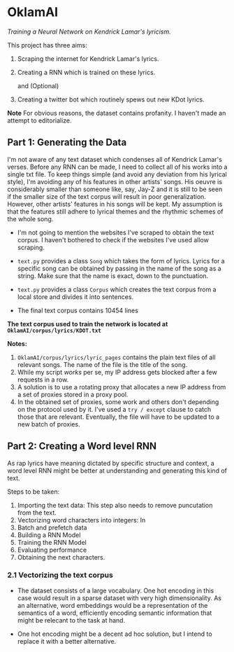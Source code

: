 # **OklamAI**
_Training a Neural Network on Kendrick Lamar's lyricism._

This project has three aims:

1. Scraping the internet for Kendrick Lamar's lyrics. 
2. Creating a RNN which is trained on these lyrics.

    and (Optional) 
3. Creating a twitter bot which routinely spews out new KDot lyrics.


**Note** For obvious reasons, the dataset contains profanity. I haven't made an attempt to editorialize. 


## **Part 1: Generating the Data**
I'm not aware of any text dataset which condenses all of Kendrick Lamar's verses. Before any RNN can be made, I need to collect all of his works into a single txt file. To keep things simple (and avoid any deviation from his lyrical style), I'm avoiding any of his features in other artists' songs. His oeuvre is considerably smaller than someone like, say, Jay-Z and it is still to be seen if the smaller size of the text corpus will result in poor  generalization. However, other artists' features in his songs will be kept. My assumption is that the features still adhere to lyrical themes and the rhythmic schemes of the whole song. 

* I'm not going to mention the websites I've scraped to obtain the text corpus. I haven't bothered to check if the websites I've used allow scraping.

* `text.py` provides a class `Song` which takes the form of lyrics. Lyrics for a specific song can be obtained by passing in the name of the song as a string. Make sure that the name is exact, down to the punctuation.
* `text.py` provides a class `Corpus` which creates the text corpus from a local store and divides it into sentences.

* The final text corpus contains 10454 lines 

**The text corpus used to train the network is located at `OklamAI/corpus/lyrics/KDOT.txt`**


**Notes:**
1. `OklamAI/corpus/lyrics/lyric_pages` contains the plain text files of all relevant songs. The name of the file is the title of the song.  
2. While my script _works_ per se, my IP address gets blocked after a few requests in a row. 
3. A solution is to use a rotating proxy that allocates a new IP address from a set of proxies stored in a proxy pool.
4. In the obtained set of proxies, some work and others don't depending on the protocol used by it. I've used a `try / except` clause to catch those that are relevant. Eventually, the file will have to be updated to a new batch of proxies.
   
## **Part 2: Creating a Word level RNN**
As rap lyrics have meaning dictated by specific structure and context, a word level RNN might be better at understanding and generating this kind of text.


Steps to be taken:

1. Importing the text data: This step also needs to remove puncutation from the text.
2. Vectorizing word characters into integers: In 
3. Batch and prefetch data
4. Building a RNN Model 
5. Training the RNN Model
6. Evaluating performance
7. Obtaining the next characters. 


### **2.1 Vectorizing the text corpus**
* The dataset consists of a large vocabulary. One hot encoding in this case would result in a sparse dataset with very high dimensionality. As an alternative, word embeddings would be a representation of the semantics of a word, efficiently encoding semantic information that might be relecant to the task at hand. 

* One hot encoding might be a decent ad hoc solution, but I intend to replace it with a better alternative.